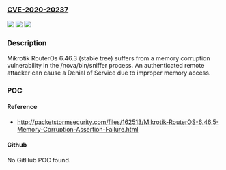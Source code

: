 ### [CVE-2020-20237](https://cve.mitre.org/cgi-bin/cvename.cgi?name=CVE-2020-20237)
![](https://img.shields.io/static/v1?label=Product&message=n%2Fa&color=blue)
![](https://img.shields.io/static/v1?label=Version&message=n%2Fa&color=blue)
![](https://img.shields.io/static/v1?label=Vulnerability&message=n%2Fa&color=brighgreen)

### Description

Mikrotik RouterOs 6.46.3 (stable tree) suffers from a memory corruption vulnerability in the /nova/bin/sniffer process. An authenticated remote attacker can cause a Denial of Service due to improper memory access.

### POC

#### Reference
- http://packetstormsecurity.com/files/162513/Mikrotik-RouterOS-6.46.5-Memory-Corruption-Assertion-Failure.html

#### Github
No GitHub POC found.

